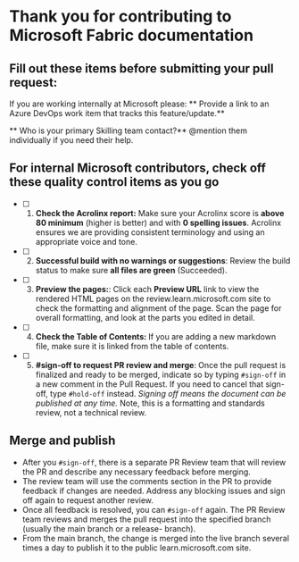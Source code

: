 # Thank you for contributing to Microsoft Fabric documentation

## Fill out these items before submitting your pull request:

If you are working internally at Microsoft please: 
** Provide a link to an Azure DevOps work item that tracks this feature/update.**
>

** Who is your primary Skilling team contact?** \@mention them individually if you need their help.
>

## For internal Microsoft contributors, check off these quality control items as you go

- [ ] 1. **Check the Acrolinx report:** Make sure your Acrolinx score is **above 80 minimum** (higher is better) and with **0 spelling issues**. Acrolinx ensures we are providing consistent terminology and using an appropriate voice and tone.

- [ ] 2. **Successful build with no warnings or suggestions**: Review the build status to make sure **all files are green** (Succeeded).

- [ ] 3. **Preview the pages:**: Click each **Preview URL** link to view the rendered HTML pages on the review.learn.microsoft.com site to check the formatting and alignment of the page. Scan the page for overall formatting, and look at the parts you edited in detail.

- [ ] 4. **Check the Table of Contents:** If you are adding a new markdown file, make sure it is linked from the table of contents.

- [ ] 5. **#sign-off to request PR review and merge**: Once the pull request is finalized and ready to be merged, indicate so by typing `#sign-off` in a new comment in the Pull Request. If you need to cancel that sign-off, type `#hold-off` instead. *Signing off means the document can be published at any time.* Note, this is a formatting and standards review, not a technical review.

## Merge and publish
- After you `#sign-off`, there is a separate PR Review team that will review the PR and describe any necessary feedback before merging. 
- The review team will use the comments section in the PR to provide feedback if changes are needed. Address any blocking issues and sign off again to request another review.
- Once all feedback is resolved, you can `#sign-off` again. The PR Review team reviews and merges the pull request into the specified branch (usually the main branch or a release- branch).
- From the main branch, the change is merged into the live branch several times a day to publish it to the public learn.microsoft.com site.
